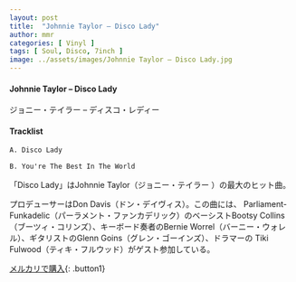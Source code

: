 ```yaml
---
layout: post
title:  "Johnnie Taylor – Disco Lady"
author: mmr
categories: [ Vinyl ]
tags: [ Soul, Disco, 7inch ]
image: ../assets/images/Johnnie Taylor – Disco Lady.jpg
---
```


#### Johnnie Taylor – Disco Lady

ジョニー・テイラー  – ディスコ・レディー

#### Tracklist
```md
A. Disco Lady

B. You're The Best In The World
```

「Disco Lady」はJohnnie Taylor（ジョニー・テイラー  ）の最大のヒット曲。

プロデューサーはDon Davis（ドン・デイヴィス）。この曲には、 Parliament-Funkadelic（パーラメント・ファンカデリック）のベーシストBootsy Collins（ブーツィ・コリンズ）、キーボード奏者のBernie Worrel（バーニー・ウォレル）、ギタリストのGlenn Goins（グレン・ゴーインズ）、ドラマーの Tiki Fulwood（ティキ・フルウッド）がゲスト参加している。

[メルカリで購入](https://jp.mercari.com/item/m59655834321){: .button1}

